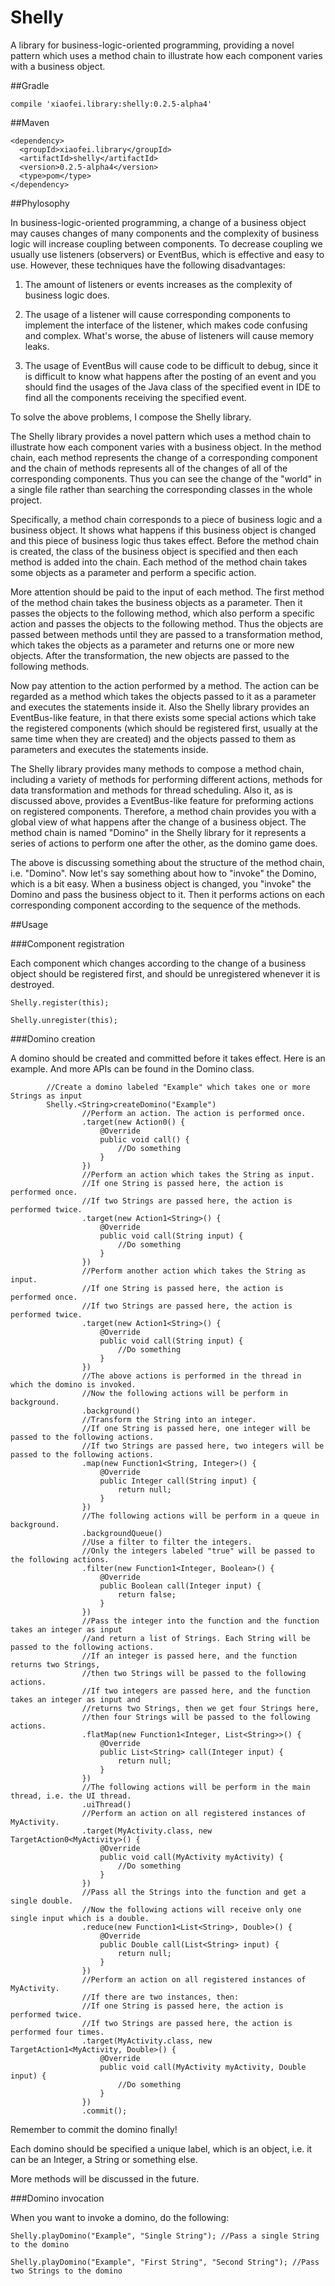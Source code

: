 # Shelly

A library for business-logic-oriented programming, providing a novel pattern which uses a method
chain to illustrate how each component varies with a business object.

##Gradle

```
compile 'xiaofei.library:shelly:0.2.5-alpha4'
```

##Maven

```
<dependency>
  <groupId>xiaofei.library</groupId>
  <artifactId>shelly</artifactId>
  <version>0.2.5-alpha4</version>
  <type>pom</type>
</dependency>
```

##Phylosophy

In business-logic-oriented programming, a change of a business object may causes changes of many
components and the complexity of business logic will increase coupling between components.
To decrease coupling we usually use listeners (observers) or EventBus, which is effective and easy
to use. However, these techniques have the following disadvantages:

1. The amount of listeners or events increases as the complexity of business logic does.

2. The usage of a listener will cause corresponding components to implement the interface of the
listener, which makes code confusing and complex. What's worse, the abuse of listeners will cause
memory leaks.

3. The usage of EventBus will cause code to be difficult to debug, since it is difficult to know
what happens after the posting of an event and you should find the usages of the Java class of the
specified event in IDE to find all the components receiving the specified event.

To solve the above problems, I compose the Shelly library.

The Shelly library provides a novel pattern which uses a method chain to illustrate how each
component varies with a business object. In the method chain, each method represents the change of
a corresponding component and the chain of methods represents all of the changes of all of the
corresponding components. Thus you can see the change of the "world" in a single file rather than
searching the corresponding classes in the whole project.

Specifically, a method chain corresponds to a piece of business logic and a business object. It shows
what happens if this business object is changed and this piece of business logic thus takes effect.
Before the method chain is created, the class of the business object is specified and then each method
is added into the chain. Each method of the method chain takes some objects as a parameter and perform
a specific action.

More attention should be paid to the input of each method. The first method of the method chain
takes the business objects as a parameter. Then it passes the objects to the following method, which
also perform a specific action and passes the objects to the following method. Thus the objects are passed
between methods until they are passed to a transformation method, which takes the objects as a parameter
and returns one or more new objects. After the transformation, the new objects are passed to the
following methods.

Now pay attention to the action performed by a method. The action can be regarded as a method which
takes the objects passed to it as a parameter and executes the statements inside it. Also the Shelly
library provides an EventBus-like feature, in that there exists some special actions which take the
registered components (which should be registered first, usually at the same time when they are
created) and the objects passed to them as parameters and executes the statements inside.

The Shelly library provides many methods to compose a method chain, including a variety of methods
for performing different actions, methods for data transformation and methods for thread scheduling.
Also it, as is discussed above, provides a EventBus-like feature for preforming actions on registered
components. Therefore, a method chain provides you with a global view of what happens after the
change of a business object. The method chain is named "Domino" in the Shelly library for it represents
a series of actions to perform one after the other, as the domino game does.

The above is discussing something about the structure of the method chain, i.e. "Domino".
Now let's say something about how to "invoke" the Domino, which is a bit easy.
When a business object is changed, you "invoke" the Domino and pass the business object to it.
Then it performs actions on each corresponding component according to the sequence of the methods.

##Usage

###Component registration

Each component which changes according to the change of a business object should be registered first,
and should be unregistered whenever it is destroyed.

```
Shelly.register(this);
```

```
Shelly.unregister(this);
```

###Domino creation

A domino should be created and committed before it takes effect. Here is an example. And more APIs
can be found in the Domino class.

```
        //Create a domino labeled "Example" which takes one or more Strings as input
        Shelly.<String>createDomino("Example")
                //Perform an action. The action is performed once.
                .target(new Action0() {
                    @Override
                    public void call() {
                        //Do something
                    }
                })
                //Perform an action which takes the String as input.
                //If one String is passed here, the action is performed once.
                //If two Strings are passed here, the action is performed twice.
                .target(new Action1<String>() {
                    @Override
                    public void call(String input) {
                        //Do something
                    }
                })
                //Perform another action which takes the String as input.
                //If one String is passed here, the action is performed once.
                //If two Strings are passed here, the action is performed twice.
                .target(new Action1<String>() {
                    @Override
                    public void call(String input) {
                        //Do something
                    }
                })
                //The above actions is performed in the thread in which the domino is invoked.
                //Now the following actions will be perform in background.
                .background()
                //Transform the String into an integer.
                //If one String is passed here, one integer will be passed to the following actions.
                //If two Strings are passed here, two integers will be passed to the following actions.
                .map(new Function1<String, Integer>() {
                    @Override
                    public Integer call(String input) {
                        return null;
                    }
                })
                //The following actions will be perform in a queue in background.
                .backgroundQueue()
                //Use a filter to filter the integers.
                //Only the integers labeled "true" will be passed to the following actions.
                .filter(new Function1<Integer, Boolean>() {
                    @Override
                    public Boolean call(Integer input) {
                        return false;
                    }
                })
                //Pass the integer into the function and the function takes an integer as input
                //and return a list of Strings. Each String will be passed to the following actions.
                //If an integer is passed here, and the function returns two Strings,
                //then two Strings will be passed to the following actions.
                //If two integers are passed here, and the function takes an integer as input and
                //returns two Strings, then we get four Strings here,
                //then four Strings will be passed to the following actions.
                .flatMap(new Function1<Integer, List<String>>() {
                    @Override
                    public List<String> call(Integer input) {
                        return null;
                    }
                })
                //The following actions will be perform in the main thread, i.e. the UI thread.
                .uiThread()
                //Perform an action on all registered instances of MyActivity.
                .target(MyActivity.class, new TargetAction0<MyActivity>() {
                    @Override
                    public void call(MyActivity myActivity) {
                        //Do something
                    }
                })
                //Pass all the Strings into the function and get a single double.
                //Now the following actions will receive only one single input which is a double.
                .reduce(new Function1<List<String>, Double>() {
                    @Override
                    public Double call(List<String> input) {
                        return null;
                    }
                })
                //Perform an action on all registered instances of MyActivity.
                //If there are two instances, then:
                //If one String is passed here, the action is performed twice.
                //If two Strings are passed here, the action is performed four times.
                .target(MyActivity.class, new TargetAction1<MyActivity, Double>() {
                    @Override
                    public void call(MyActivity myActivity, Double input) {
                        //Do something
                    }
                })
                .commit();
```

Remember to commit the domino finally!

Each domino should be specified a unique label, which is an object, i.e. it can be an Integer, a
String or something else.

More methods will be discussed in the future.

###Domino invocation

When you want to invoke a domino, do the following:

```
Shelly.playDomino("Example", "Single String"); //Pass a single String to the domino

Shelly.playDomino("Example", "First String", "Second String"); //Pass two Strings to the domino
```